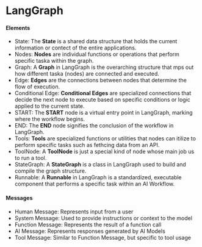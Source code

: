 # LangGraph

#### Elements

-   State: The **State** is a shared data structure that holds the current information or contect of the entire applications.
-   Nodes: **Nodes** are individual functions or operations that perform specific taska within the graph.
-   Graph: A **Graph** in LangGraph is the overarching structure that mps out how different taska (nodes) are connected and executed.
-   Edge: **Edges** are the connections between nodes that determine the flow of execution.
-   Conditional Edge: **Conditional Edges** are specialized connections that decide the next node to execute based on specific conditions or logic applied to the current state.
-   START: The **START** node is a virtual entry point in LangGraph, marking where the workflow begins.
-   END: The **END** node signifies the conclusion of the workflow in LangGraph.
-   Tools: **Tools** are specialized functions or utilities that nodes can itilize to perform specific tasks such as fethcing data from an API.
-   ToolNode: A **ToolNode** is just a special kind of node whose main job us to run a tool.
-   StateGraph: A **StateGraph** is a class in LangGraph used to build and compile the graph structure.
-   Runnable: A **Runnable** in LangGraph is a standardized, executable component that performs a specific task within an AI Workflow.

#### Messages

-   Human Message: Represents input from a user
-   System Message: Used to provide instructions or context to the model
-   Function Message: Represents the result of a function call
-   AI Message: Represents responses generated by AI Models
-   Tool Message: Similar to Function Message, but specific to tool usage
